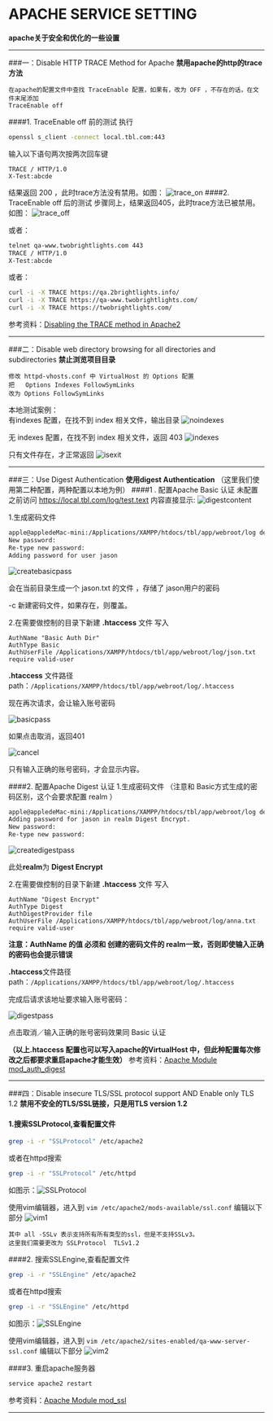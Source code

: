 
APACHE SERVICE SETTING
=====================

**apache关于安全和优化的一些设置**
***
###一：Disable HTTP TRACE Method for Apache
**禁用apache的http的trace方法**

    在apache的配置文件中查找 TraceEnable 配置，如果有，改为 OFF ，不存在的话，在文件末尾添加
    TraceEnable off
####1. TraceEnable off 前的测试
执行
```sh
openssl s_client -connect local.tbl.com:443
```
输入以下语句两次按两次回车键

    TRACE / HTTP/1.0
    X-Test:abcde
结果返回 200 ，此时trace方法没有禁用。如图：
![trace_on](https://raw.githubusercontent.com/phpstudyOne/rihui/apache_service_setting/apache_service_setting/images/trace_on.png)
####2. TraceEnable off 后的测试
步骤同上，结果返回405，此时trace方法已被禁用。如图：
![trace_off](https://raw.githubusercontent.com/phpstudyOne/rihui/apache_service_setting/apache_service_setting/images/trace_off.png)

或者：
```sh
telnet qa-www.twobrightlights.com 443
TRACE / HTTP/1.0
X-Test:abcde
```

或者：
``` sh
curl -i -X TRACE https://qa.2brightlights.info/
curl -i -X TRACE https://qa-www.twobrightlights.com/
curl -i -X TRACE https://twobrightlights.com/
```

参考资料：[Disabling the TRACE method in Apache2](http://www.alphadevx.com/a/383-Disabling-the-TRACE-method-in-Apache2)

***
###二：Disable web directory browsing for all directories and subdirectories
**禁止浏览项目目录**

    修改 httpd-vhosts.conf 中 VirtualHost 的 Options 配置
    把   Options Indexes FollowSymLinks
    改为 Options FollowSymLinks
本地测试案例：  
有indexes 配置，在找不到 index 相关文件，输出目录
![noindexes](https://raw.githubusercontent.com/phpstudyOne/rihui/apache_service_setting/apache_service_setting/images/indexes.png)

无 indexes 配置，在找不到 index 相关文件，返回 403
![indexes](https://raw.githubusercontent.com/phpstudyOne/rihui/apache_service_setting/apache_service_setting/images/noindexes.png)

只有文件存在，才正常返回
![isexit](https://raw.githubusercontent.com/phpstudyOne/rihui/apache_service_setting/apache_service_setting/images/isexit.png)
***
###三：Use Digest Authentication
**使用digest Authentication**
（这里我们使用第二种配置，两种配置以本地为例）
####1 . 配置Apache Basic 认证
未配置之前访问 https://local.tbl.com/log/test.text  内容直接显示:
![digestcontent](https://raw.githubusercontent.com/phpstudyOne/rihui/apache_service_setting/apache_service_setting/images/digestcontent.png)

1.生成密码文件
``` sh
apple@appledeMac-mini:/Applications/XAMPP/htdocs/tbl/app/webroot/log develop$ htpasswd -c jason.txt jason
New password:
Re-type new password:
Adding password for user jason
```
![createbasicpass](https://raw.githubusercontent.com/phpstudyOne/rihui/apache_service_setting/apache_service_setting/images/createbasicpass.png)

会在当前目录生成一个 jason.txt 的文件 ，存储了 jason用户的密码

-c 新建密码文件，如果存在，则覆盖。

2.在需要做控制的目录下新建 **.htaccess** 文件 写入
```
AuthName "Basic Auth Dir"
AuthType Basic
AuthUserFile /Applications/XAMPP/htdocs/tbl/app/webroot/log/json.txt
require valid-user
```
**.htaccess** 文件路径
path：`/Applications/XAMPP/htdocs/tbl/app/webroot/log/.htaccess`

现在再次请求，会让输入账号密码

![basicpass](https://raw.githubusercontent.com/phpstudyOne/rihui/apache_service_setting/apache_service_setting/images/basicpass.png)

如果点击取消，返回401

![cancel](https://raw.githubusercontent.com/phpstudyOne/rihui/apache_service_setting/apache_service_setting/images/cancel.png)

只有输入正确的账号密码，才会显示内容。

####2. 配置Apache Digest 认证
1.生成密码文件 （注意和 Basic方式生成的密码区别，这个会要求配置 realm ）
```sh
apple@appledeMac-mini:/Applications/XAMPP/htdocs/tbl/app/webroot/log develop$ htdigest -c anna.txt "Digest Encrypt" jason
Adding password for jason in realm Digest Encrypt.
New password:
Re-type new password:
```
![createdigestpass](https://raw.githubusercontent.com/phpstudyOne/rihui/apache_service_setting/apache_service_setting/images/createdigestpass.png)

此处**realm**为 **Digest Encrypt**

2.在需要做控制的目录下新建 **.htaccess** 文件 写入
```
AuthName "Digest Encrypt"
AuthType Digest
AuthDigestProvider file
AuthUserFile /Applications/XAMPP/htdocs/tbl/app/webroot/log/anna.txt
require valid-user
```
**注意：AuthName 的值 必须和 创建的密码文件的 realm一致，否则即使输入正确的密码也会提示错误**

**.htaccess**文件路径
path：`/Applications/XAMPP/htdocs/tbl/app/webroot/log/.htaccess`

完成后请求该地址要求输入账号密码：

![digestpass](https://raw.githubusercontent.com/phpstudyOne/rihui/apache_service_setting/apache_service_setting/images/digestpass.png)

点击取消／输入正确的账号密码效果同 Basic 认证


**（以上.htaccess 配置也可以写入apache的VirtualHost 中，但此种配置每次修改之后都要求重启apache才能生效）**
参考资料：[Apache Module mod_auth_digest](https://httpd.apache.org/docs/2.4/mod/mod_auth_digest.html)
***
###四：Disable insecure TLS/SSL protocol support AND Enable only TLS 1.2
**禁用不安全的TLS/SSL链接，只是用TLS version 1.2**

####  1.搜索SSLProtocol,查看配置文件
```sh
grep -i -r "SSLProtocol" /etc/apache2
```
或者在httpd搜索
```sh
grep -i -r "SSLProtocol" /etc/httpd
```
   如图示：![SSLProtocol](https://github.com/phpstudyOne/rihui/blob/apache_service_setting/apache_service_setting/images/sslProtocol.png)
   
使用vim编辑器，进入到 `vim /etc/apache2/mods-available/ssl.conf` 编辑以下部分
![vim1](https://github.com/phpstudyOne/rihui/blob/apache_service_setting/apache_service_setting/images/vim1.png)

    其中 all -SSLv 表示支持所有所有类型的ssl，但是不支持SSLv3。
    这里我们需要更改为 SSLProtocol  TLSv1.2

####2. 搜索SSLEngine,查看配置文件
```sh
grep -i -r "SSLEngine" /etc/apache2
```
或者在httpd搜索
```sh
grep -i -r "SSLEngine" /etc/httpd
```
如图示：![SSLEngine](https://raw.githubusercontent.com/phpstudyOne/rihui/apache_service_setting/apache_service_setting/images/sslengine.png)

使用vim编辑器，进入到 `vim /etc/apache2/sites-enabled/qa-www-server-ssl.conf` 编辑以下部分
![vim2](https://raw.githubusercontent.com/phpstudyOne/rihui/apache_service_setting/apache_service_setting/images/vim2.png)

####3. 重启apache服务器
``` sh
service apache2 restart
```
参考资料：[Apache Module mod_ssl](http://httpd.apache.org/docs/2.4/mod/mod_ssl.html#sslengine)
***
